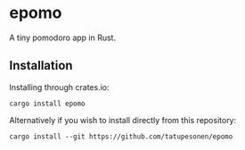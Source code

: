 # epomo
A tiny pomodoro app in Rust.

## Installation
Installing through crates.io:
```console
cargo install epomo
```
Alternatively if you wish to install directly from this repository:
```console
cargo install --git https://github.com/tatupesonen/epomo
```
